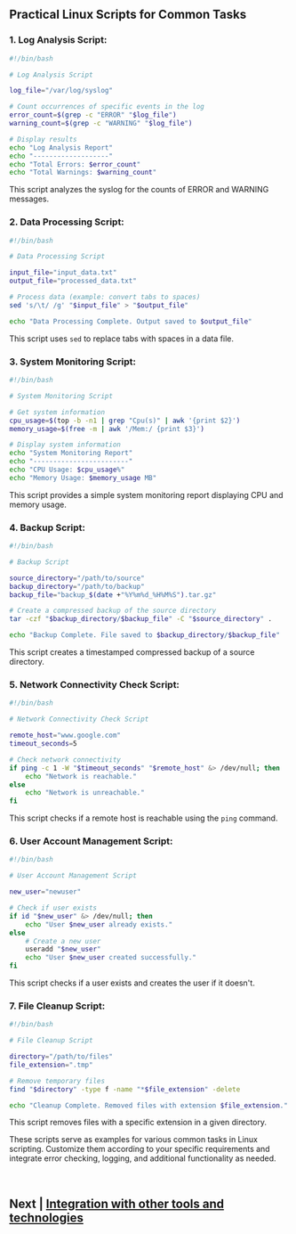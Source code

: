 ## Practical Linux Scripts for Common Tasks



### 1. **Log Analysis Script:**

```bash
#!/bin/bash

# Log Analysis Script

log_file="/var/log/syslog"

# Count occurrences of specific events in the log
error_count=$(grep -c "ERROR" "$log_file")
warning_count=$(grep -c "WARNING" "$log_file")

# Display results
echo "Log Analysis Report"
echo "-------------------"
echo "Total Errors: $error_count"
echo "Total Warnings: $warning_count"
```

This script analyzes the syslog for the counts of ERROR and WARNING messages.

### 2. **Data Processing Script:**

```bash
#!/bin/bash

# Data Processing Script

input_file="input_data.txt"
output_file="processed_data.txt"

# Process data (example: convert tabs to spaces)
sed 's/\t/ /g' "$input_file" > "$output_file"

echo "Data Processing Complete. Output saved to $output_file"
```

This script uses `sed` to replace tabs with spaces in a data file.

### 3. **System Monitoring Script:**

```bash
#!/bin/bash

# System Monitoring Script

# Get system information
cpu_usage=$(top -b -n1 | grep "Cpu(s)" | awk '{print $2}')
memory_usage=$(free -m | awk '/Mem:/ {print $3}')

# Display system information
echo "System Monitoring Report"
echo "------------------------"
echo "CPU Usage: $cpu_usage%"
echo "Memory Usage: $memory_usage MB"
```

This script provides a simple system monitoring report displaying CPU and memory usage.

### 4. **Backup Script:**

```bash
#!/bin/bash

# Backup Script

source_directory="/path/to/source"
backup_directory="/path/to/backup"
backup_file="backup_$(date +"%Y%m%d_%H%M%S").tar.gz"

# Create a compressed backup of the source directory
tar -czf "$backup_directory/$backup_file" -C "$source_directory" .

echo "Backup Complete. File saved to $backup_directory/$backup_file"
```

This script creates a timestamped compressed backup of a source directory.

### 5. **Network Connectivity Check Script:**

```bash
#!/bin/bash

# Network Connectivity Check Script

remote_host="www.google.com"
timeout_seconds=5

# Check network connectivity
if ping -c 1 -W "$timeout_seconds" "$remote_host" &> /dev/null; then
    echo "Network is reachable."
else
    echo "Network is unreachable."
fi
```

This script checks if a remote host is reachable using the `ping` command.

### 6. **User Account Management Script:**

```bash
#!/bin/bash

# User Account Management Script

new_user="newuser"

# Check if user exists
if id "$new_user" &> /dev/null; then
    echo "User $new_user already exists."
else
    # Create a new user
    useradd "$new_user"
    echo "User $new_user created successfully."
fi
```

This script checks if a user exists and creates the user if it doesn't.

### 7. **File Cleanup Script:**

```bash
#!/bin/bash

# File Cleanup Script

directory="/path/to/files"
file_extension=".tmp"

# Remove temporary files
find "$directory" -type f -name "*$file_extension" -delete

echo "Cleanup Complete. Removed files with extension $file_extension."
```

This script removes files with a specific extension in a given directory.

These scripts serve as examples for various common tasks in Linux scripting. Customize them according to your specific requirements and integrate error checking, logging, and additional functionality as needed.


<br>

## Next | [Integration with other tools and technologies](https://github.com/lioneltchami/shell-scripting-tutorial/blob/main/Tutorial-Files/17.Real-world-Examples/02.Integration%20with%20other%20tools%20and%20technologies.md)
